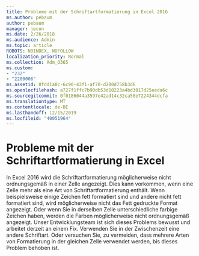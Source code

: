 ```yaml
---
title: Probleme mit der Schriftartformatierung in Excel 2016
ms.author: pebaum
author: pebaum
manager: jecon
ms.date: 2/26/2018
ms.audience: Admin
ms.topic: article
ROBOTS: NOINDEX, NOFOLLOW
localization_priority: Normal
ms.collection: Adm_O365
ms.custom:
- "232"
- "2200006"
ms.assetid: 8fdd1a0c-6c90-43f1-af70-d200d758b3d6
ms.openlocfilehash: a727f1ffc7b90db53d10223a4bd3017d25eeda6c
ms.sourcegitcommit: 0f0186044a3597e42ad14c32ca58e7224344dcfa
ms.translationtype: MT
ms.contentlocale: de-DE
ms.lasthandoff: 12/15/2019
ms.locfileid: "40051964"
---
```

# <a name="font-formatting-problems-in-excel"></a>Probleme mit der Schriftartformatierung in Excel

In Excel 2016 wird die Schriftartformatierung möglicherweise nicht ordnungsgemäß in einer Zelle angezeigt. Dies kann vorkommen, wenn eine Zelle mehr als eine Art von Schriftartformatierung enthält. Wenn beispielsweise einige Zeichen fett formatiert sind und andere nicht fett formatiert sind, wird möglicherweise nicht das Fett gedruckte Format angezeigt. Oder wenn Sie in derselben Zelle unterschiedliche farbige Zeichen haben, werden die Farben möglicherweise nicht ordnungsgemäß angezeigt. Unser Entwicklungsteam ist sich dieses Problems bewusst und arbeitet derzeit an einem Fix. Verwenden Sie in der Zwischenzeit eine andere Schriftart. Oder versuchen Sie, zu vermeiden, dass mehrere Arten von Formatierung in der gleichen Zelle verwendet werden, bis dieses Problem behoben ist.
  